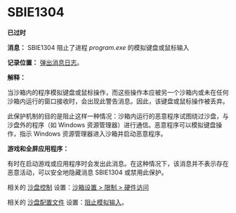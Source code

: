 # SBIE1304

**已过时**

**消息：** SBIE1304 阻止了进程 _program.exe_ 的模拟键盘或鼠标输入

**记录位置：** [弹出消息日志](PopupMessageLog.md)。

**解释：**

当沙箱内的程序模拟键盘或鼠标操作，而这些操作本应被另一个沙箱内或未在任何沙箱内运行的窗口接收时，会出现此警告消息。因此，该键盘或鼠标操作被丢弃。

此保护机制的目的是阻止这样一种情况：沙箱内运行的恶意程序试图绕过沙盘，与沙盘外的程序（如 Windows 资源管理器）进行通信。恶意程序可以模拟键盘操作，指示 Windows 资源管理器进入沙箱并启动恶意程序。

**游戏和全屏应用程序：**

有时在启动游戏或应用程序时会发出此消息。在这种情况下，该消息并不表示存在恶意活动，可以安全地隐藏消息 SBIE1304 或禁用此保护。

相关的 [沙盘控制](SandboxieControl.md) 设置：[沙箱设置 > 限制 > 硬件访问](RestrictionsSettings.md#hardware-access-has-been-removed-from-sandboxie-v4-and-up)

相关的 [沙盘配置文件](SandboxieIni.md) 设置：[阻止模拟输入](BlockFakeInput.md)。
